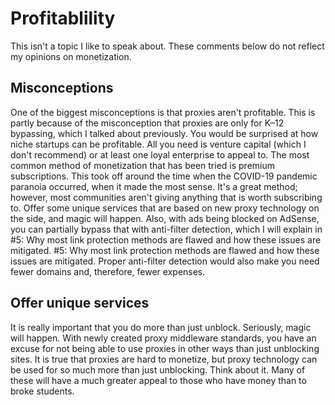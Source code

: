 # Profitablility

This isn't a topic I like to speak about. These comments below do not reflect my opinions on monetization.

## Misconceptions

One of the biggest misconceptions is that proxies aren't profitable. This is partly because of the misconception that proxies are only for K–12 bypassing, which I talked about previously. You would be surprised at how niche startups can be profitable. All you need is venture capital (which I don't recommend) or at least one loyal enterprise to appeal to. The most common method of monetization that has been tried is premium subscriptions. This took off around the time when the COVID-19 pandemic paranoia occurred, when it made the most sense. It's a great method; however, most communities aren't giving anything that is worth subscribing to. Offer some unique services that are based on new proxy technology on the side, and magic will happen. Also, with ads being blocked on AdSense, you can partially bypass that with anti-filter detection, which I will explain in #5: Why most link protection methods are flawed and how these issues are mitigated. #5: Why most link protection methods are flawed and how these issues are mitigated. Proper anti-filter detection would also make you need fewer domains and, therefore, fewer expenses.

## Offer unique services

It is really important that you do more than just unblock. Seriously, magic will happen. With newly created proxy middleware standards, you have an excuse for not being able to use proxies in other ways than just unblocking sites. It is true that proxies are hard to monetize, but proxy technology can be used for so much more than just unblocking. Think about it. Many of these will have a much greater appeal to those who have money than to broke students.
